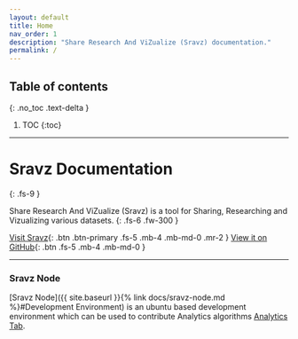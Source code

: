 ```yaml
---
layout: default
title: Home
nav_order: 1
description: "Share Research And ViZualize (Sravz) documentation."
permalink: /
---
```


## Table of contents
{: .no_toc .text-delta }

1. TOC
{:toc}

---
# Sravz Documentation
{: .fs-9 }

Share Research And ViZualize (Sravz) is a tool for Sharing, Researching and Vizualizing various datasets.
{: .fs-6 .fw-300 }

[Visit Sravz](https://sravz.com/){: .btn .btn-primary .fs-5 .mb-4 .mb-md-0 .mr-2 } [View it on GitHub](https://github.com/sravzpublic/training){: .btn .fs-5 .mb-4 .mb-md-0 }

---

### Sravz Node

[Sravz Node]({{ site.baseurl }}{% link docs/sravz-node.md %}#Development Environment) is an ubuntu based development environment which can be used to contribute Analytics algorithms [Analytics Tab](https://sravz.com).

